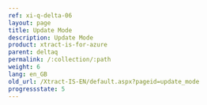 ```yaml
---
ref: xi-q-delta-06
layout: page
title: Update Mode
description: Update Mode
product: xtract-is-for-azure
parent: deltaq
permalink: /:collection/:path
weight: 6
lang: en_GB
old_url: /Xtract-IS-EN/default.aspx?pageid=update_mode
progressstate: 5
---
```

